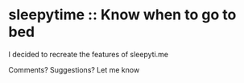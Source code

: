 # sleepytime :: Know when to go to bed
I decided to recreate the features of sleepyti.me

Comments? Suggestions? Let me know
